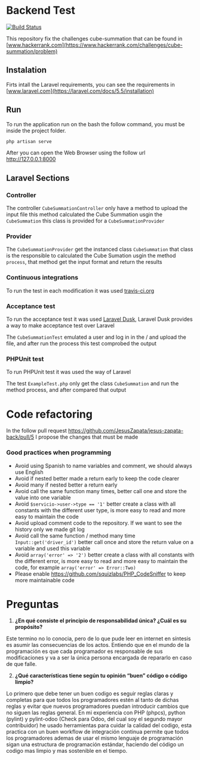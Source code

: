 # Backend Test

[![Build Status](https://travis-ci.org/JesusZapata/jesus-zapata-back.svg?branch=master)](https://travis-ci.org/JesusZapata/jesus-zapata-back)

This repository fix the challenges cube-summation that can be found in [www.hackerrank.com](https://www.hackerrank.com/challenges/cube-summation/problem)

## Instalation

Firts intall the Laravel requirements, you can see the requirements in [www.laravel.com](https://laravel.com/docs/5.5/installation)

## Run

To run the application run on the bash the follow command, you must be inside the project folder.

```bash
php artisan serve
```

After you can open the Web Browser using the follow url http://127.0.0.1:8000

## Laravel Sections

### Controller

The controller `CubeSummationController` only have a method to upload the input file this method calculated the Cube Summation usgin the `CubeSummation` this class is provided for a `CubeSummationProvider`

### Provider

The `CubeSummationProvider` get the instanced class `CubeSummation` that class is the responsible to calculated the Cube Sumation usgin the method `process`, that method get the input format and return the results

### Continuous integrations

To run the test in each modification it was used [travis-ci.org](https://www.travis-ci.org/)

### Acceptance test

To run the acceptance test it was used [Laravel Dusk](https://laravel.com/docs/5.5/dusk), Laravel Dusk provides a way to make acceptance test over Laravel

The `CubeSummationTest` emulated a user and log in in the / and upload the file, and after run the process this test comprobed the output

### PHPUnit test

To run PHPUnit test it was used the way of Laravel

The test `ExampleTest.php` only get the class `CubeSummation` and run the method process, and after compared that output


# Code refactoring

In the follow pull request https://github.com/JesusZapata/jesus-zapata-back/pull/5 I propose the changes that must be made

### Good practices when programming

- Avoid using Spanish to name variables and comment, we should always use English
- Avoid if nested better made a return early to keep the code clearer
- Avoid many if nested better a return early
- Avoid call the same function many times, better call one and store the value into one variable
- Avoid `$servicio->user->type == '1'` better create a class with all constants with the different user type, is more easy to read and more easy to maintain the code
- Avoid upload comment code to the repository. If we want to see the history only we made git log
- Avoid call the same function / method many time `Input::get('driver_id')` better call once and store the return value on a variable and used this variable
- Avoid `array('error' => '2')` better create a class with all constants with the different error, is more easy to read and more easy to maintain the code, for example `array('error' => Error::Two)`
- Please enable https://github.com/squizlabs/PHP_CodeSniffer to keep more maintainable code

# Preguntas

1. **¿En qué consiste el principio de responsabilidad única? ¿Cuál es su propósito?**

Este termino no lo conocia, pero de lo que pude leer en internet en síntesis es asumir las
consecuencias de los actos. Entiendo que en el mundo de la programación es que cada programador es responsable de sus modificaciones y va a ser la única persona encargada de repararlo en caso de que falle.

2. **¿Qué características tiene según tu opinión “buen” código o código limpio?**

Lo primero que debe tener un buen codigo es seguir reglas claras y completas para que todos los
programadores estén al tanto de dichas reglas y evitar que nuevos programadores puedan introducir cambios que no siguen las reglas general.
En mi experiencia con PHP (phpcs), python (pylint) y pylint-odoo (Check para Odoo, del cual soy el segundo mayor contribuidor)
he usado herramientas para cuidar la calidad del codigo, esta practica con un buen workflow de integración continua
permite que todos los programadores ademas de usar el mismo lenguaje de programación sigan una estructura de programación estándar,
haciendo del código un codigo mas limpio y mas sostenible en el tiempo. 

